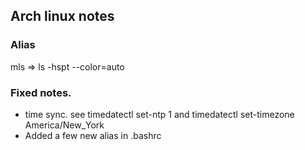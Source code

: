 ## Arch linux notes

### Alias
mls => ls -hspt --color=auto

### Fixed notes.
* time sync. see timedatectl set-ntp 1 and timedatectl set-timezone America/New_York
* Added a few new alias in .bashrc



